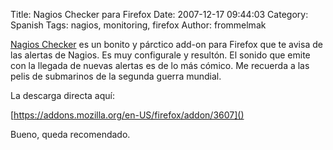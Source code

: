 Title: Nagios Checker para Firefox
Date: 2007-12-17 09:44:03
Category: Spanish
Tags: nagios, monitoring, firefox
Author: frommelmak

[Nagios Checker](http://code.google.com/p/nagioschecker/) es un bonito y párctico add-on para Firefox que te avisa de las alertas de Nagios. Es muy configurale y resultón. El sonido que emite con la llegada de nuevas alertas es de lo más cómico. Me recuerda a las pelis de submarinos de la segunda guerra mundial.

La descarga directa aquí:

[https://addons.mozilla.org/en-US/firefox/addon/3607]()

Bueno, queda recomendado.
